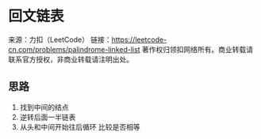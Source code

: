 # 回文链表

来源：力扣（LeetCode）
链接：https://leetcode-cn.com/problems/palindrome-linked-list
著作权归领扣网络所有。商业转载请联系官方授权，非商业转载请注明出处。

## 思路

1. 找到中间的结点
2. 逆转后面一半链表
3. 从头和中间开始往后循环 比较是否相等
